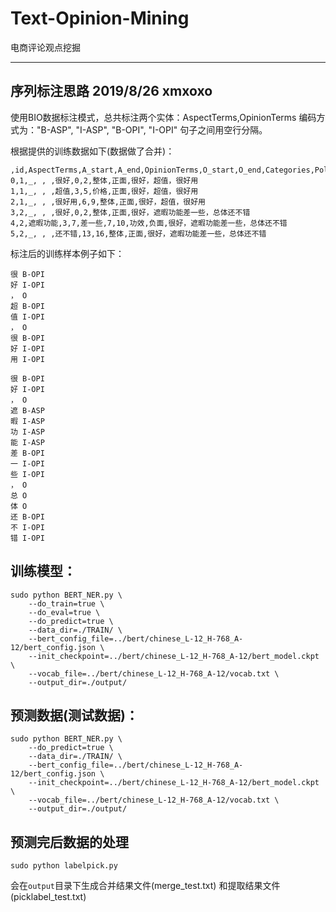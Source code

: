# Text-Opinion-Mining
电商评论观点挖掘



-----------------------------------------
## 序列标注思路 2019/8/26 xmxoxo

使用BIO数据标注模式，总共标注两个实体：AspectTerms,OpinionTerms
编码方式为："B-ASP", "I-ASP", "B-OPI", "I-OPI"
句子之间用空行分隔。

根据提供的训练数据如下(数据做了合并)：

```
,id,AspectTerms,A_start,A_end,OpinionTerms,O_start,O_end,Categories,Polarities,text
0,1,_, , ,很好,0,2,整体,正面,很好，超值，很好用
1,1,_, , ,超值,3,5,价格,正面,很好，超值，很好用
2,1,_, , ,很好用,6,9,整体,正面,很好，超值，很好用
3,2,_, , ,很好,0,2,整体,正面,很好，遮暇功能差一些，总体还不错
4,2,遮暇功能,3,7,差一些,7,10,功效,负面,很好，遮暇功能差一些，总体还不错
5,2,_, , ,还不错,13,16,整体,正面,很好，遮暇功能差一些，总体还不错
```

标注后的训练样本例子如下：

```
很 B-OPI
好 I-OPI
， O
超 B-OPI
值 I-OPI
， O
很 B-OPI
好 I-OPI
用 I-OPI

很 B-OPI
好 I-OPI
， O
遮 B-ASP
暇 I-ASP
功 I-ASP
能 I-ASP
差 B-OPI
一 I-OPI
些 I-OPI
， O
总 O
体 O
还 B-OPI
不 I-OPI
错 I-OPI
```

## 训练模型：

```
sudo python BERT_NER.py \
	--do_train=true \
	--do_eval=true \
	--do_predict=true \
	--data_dir=./TRAIN/ \
	--bert_config_file=../bert/chinese_L-12_H-768_A-12/bert_config.json \
	--init_checkpoint=../bert/chinese_L-12_H-768_A-12/bert_model.ckpt \
	--vocab_file=../bert/chinese_L-12_H-768_A-12/vocab.txt \
	--output_dir=./output/
```

## 预测数据(测试数据)：

```
sudo python BERT_NER.py \
	--do_predict=true \
	--data_dir=./TRAIN/ \
	--bert_config_file=../bert/chinese_L-12_H-768_A-12/bert_config.json \
	--init_checkpoint=../bert/chinese_L-12_H-768_A-12/bert_model.ckpt \
	--vocab_file=../bert/chinese_L-12_H-768_A-12/vocab.txt \
	--output_dir=./output/
```

## 预测完后数据的处理
```
sudo python labelpick.py
```

会在`output`目录下生成合并结果文件(merge_test.txt) 和提取结果文件 (picklabel_test.txt)






